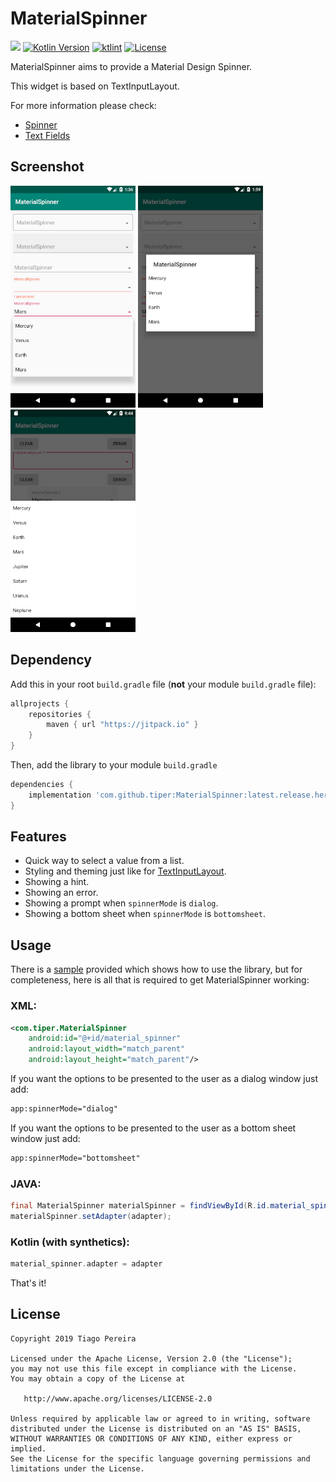 # MaterialSpinner


[![](https://jitpack.io/v/tiper/MaterialSpinner.svg)](https://jitpack.io/#tiper/MaterialSpinner)
[![Kotlin Version](https://img.shields.io/badge/kotlin-1.3.31-blue.svg)](http://kotlinlang.org/)
[![ktlint](https://img.shields.io/badge/code%20style-%E2%9D%A4-FF4081.svg)](https://ktlint.github.io/)
[![License](https://img.shields.io/badge/License-Apache%202.0-blue.svg)](http://www.apache.org/licenses/LICENSE-2.0)


MaterialSpinner aims to provide a Material Design Spinner.

This widget is based on TextInputLayout.

For more information please check:
- [Spinner](https://developer.android.com/guide/topics/ui/controls/spinner)
- [Text Fields](https://material.io/develop/android/components/text-input-layout/)

## Screenshot
<img src="./screenshot/Screenshot_1.jpg" width="200"/> <img src="./screenshot/Screenshot_2.jpg" width="200"/> <img src="./screenshot/Screenshot_3.jpg" width="200"/>

## Dependency

Add this in your root `build.gradle` file (**not** your module `build.gradle` file):

```gradle
allprojects {
    repositories {
        maven { url "https://jitpack.io" }
    }
}
```

Then, add the library to your module `build.gradle`
```gradle
dependencies {
    implementation 'com.github.tiper:MaterialSpinner:latest.release.here'
}
```

## Features
- Quick way to select a value from a list.
- Styling and theming just like for [TextInputLayout](https://developer.android.com/reference/android/support/design/widget/TextInputLayout).
- Showing a hint.
- Showing an error.
- Showing a prompt when `spinnerMode` is `dialog`.
- Showing a bottom sheet when `spinnerMode` is `bottomsheet`.

## Usage
There is a [sample](https://github.com/tiper/MaterialSpinner/tree/master/sample) provided which shows how to use the library, but for completeness, here is all that is required to get MaterialSpinner working:

### XML:
```xml
<com.tiper.MaterialSpinner
    android:id="@+id/material_spinner"
    android:layout_width="match_parent"
    android:layout_height="match_parent"/>
```

If you want the options to be presented to the user as a dialog window just add:
```xml
app:spinnerMode="dialog"
```
If you want the options to be presented to the user as a bottom sheet window just add:
```xml
app:spinnerMode="bottomsheet"
```

### JAVA:
```java
final MaterialSpinner materialSpinner = findViewById(R.id.material_spinner);
materialSpinner.setAdapter(adapter);
```
### Kotlin (**with** synthetics):
```kotlin
material_spinner.adapter = adapter
```
That's it!

License
--------

    Copyright 2019 Tiago Pereira

    Licensed under the Apache License, Version 2.0 (the "License");
    you may not use this file except in compliance with the License.
    You may obtain a copy of the License at

       http://www.apache.org/licenses/LICENSE-2.0

    Unless required by applicable law or agreed to in writing, software
    distributed under the License is distributed on an "AS IS" BASIS,
    WITHOUT WARRANTIES OR CONDITIONS OF ANY KIND, either express or implied.
    See the License for the specific language governing permissions and
    limitations under the License.
